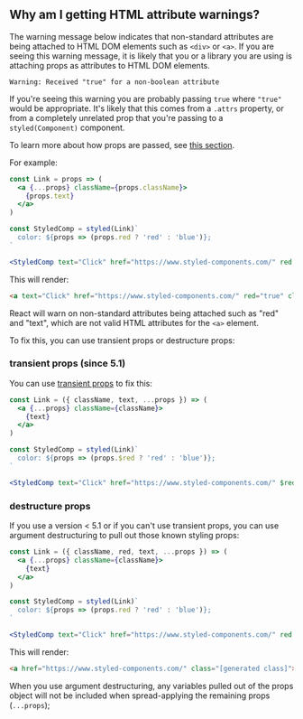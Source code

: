 ## Why am I getting HTML attribute warnings?

The warning message below indicates that non-standard attributes are being attached to
HTML DOM elements such as `<div>` or `<a>`. If you are seeing this warning message, it is likely that you or a library you are using is attaching props as attributes to HTML DOM elements.

```
Warning: Received "true" for a non-boolean attribute
```

If you're seeing this warning you are probably passing `true` where `"true"` would be appropriate. It's likely that this comes from a `.attrs` property, or from a completely unrelated prop that you're passing to a `styled(Component)` component.

To learn more about how props are passed, see [this section](/docs/basics#passed-props 'Passing Props to styled-components').

For example:

```jsx
const Link = props => (
  <a {...props} className={props.className}>
    {props.text}
  </a>
)

const StyledComp = styled(Link)`
  color: ${props => (props.red ? 'red' : 'blue')};
`

<StyledComp text="Click" href="https://www.styled-components.com/" red />
```

This will render:

```html
<a text="Click" href="https://www.styled-components.com/" red="true" class="[generated class]">Click</a>
```

React will warn on non-standard attributes being attached such as "red" and "text", which are not valid HTML attributes for the `<a>` element.

To fix this, you can use transient props or destructure props:

### transient props (since 5.1)

You can use [transient props](https://styled-components.com/docs/api#transient-props) to fix this:

```jsx
const Link = ({ className, text, ...props }) => (
  <a {...props} className={className}>
    {text}
  </a>
)

const StyledComp = styled(Link)`
  color: ${props => (props.$red ? 'red' : 'blue')};
`

<StyledComp text="Click" href="https://www.styled-components.com/" $red />
```

### destructure props

If you use a version < 5.1 or if you can't use transient props, you can use argument destructuring to pull out those known styling props:

```jsx
const Link = ({ className, red, text, ...props }) => (
  <a {...props} className={className}>
    {text}
  </a>
)

const StyledComp = styled(Link)`
  color: ${props => (props.red ? 'red' : 'blue')};
`

<StyledComp text="Click" href="https://www.styled-components.com/" red />
```

This will render:

```html
<a href="https://www.styled-components.com/" class="[generated class]">Click</a>
```

When you use argument destructuring, any variables pulled out of the props object will not be included when spread-applying the remaining props (`...props`);
